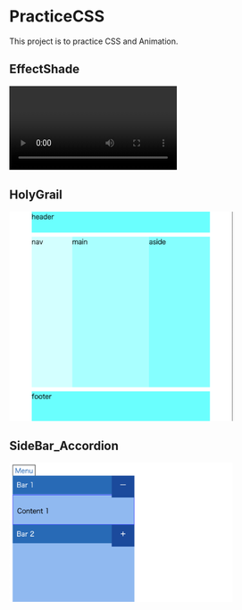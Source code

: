 # PracticeCSS

This project is to practice CSS and Animation.

## EffectShade

<video controls>
  <source src="https://github.com/otyazukeGit/PracticeCSS/blob/master/EffectShade/onLoad_like_MangaApp.mov" type="video/mp4">
</video>

## HolyGrail

<img src="https://github.com/otyazukeGit/PracticeCSS/blob/master/HolyGrail/holy_grail.png" width="400" height="375">

## SideBar_Accordion

<img src="https://github.com/otyazukeGit/PracticeCSS/blob/master/SideBar_Accordion/sidebar_accordion.png" width="400" height="250">

